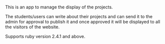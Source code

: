 This is an app to manage the display of the projects.

The students/users can write about their projects and can send it to the admin for approval to publish it and once approved it will be displayed to all the visitors of the website.

Supports ruby version 2.4.1 and above.

